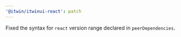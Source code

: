 ```yaml
---
'@itwin/itwinui-react': patch
---
```


Fixed the syntax for `react` version range declared in `peerDependencies`.
